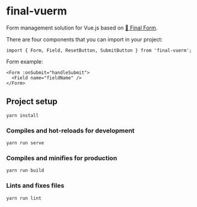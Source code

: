 # final-vuerm

Form management solution for Vue.js based on [:checkered_flag: Final Form](https://www.npmjs.com/package/final-form).

There are four components that you can import in your project:
```vue
import { Form, Field, ResetButton, SubmitButton } from 'final-vuerm';
```

Form example:
```vue
<Form :onSubmit="handleSubmit">
  <Field name="fieldName" />
</Form>
```

## Project setup
```
yarn install
```

### Compiles and hot-reloads for development
```
yarn run serve
```

### Compiles and minifies for production
```
yarn run build
```

### Lints and fixes files
```
yarn run lint
```

